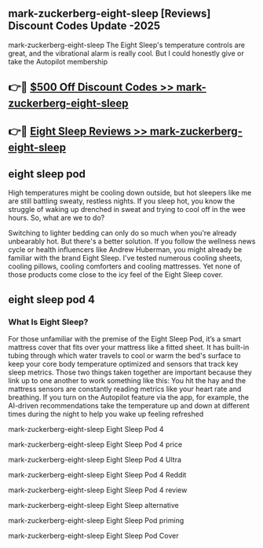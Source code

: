 ## mark-zuckerberg-eight-sleep [Reviews​] Discount Codes Update -2025

mark-zuckerberg-eight-sleep The Eight Sleep's temperature controls are great, and the vibrational alarm is really cool. But I could honestly give or take the Autopilot membership

## 👉🔴 [$500 Off Discount Codes >> mark-zuckerberg-eight-sleep](http://download.freeplayer.one?title=mark-zuckerberg-eight-sleep&ref=18-ES)

## 👉🔴 [Eight Sleep Reviews >> mark-zuckerberg-eight-sleep](http://download.freeplayer.one?title=mark-zuckerberg-eight-sleep&ref=18-ES)

## eight sleep pod

High temperatures might be cooling down outside, but hot sleepers like me are still battling sweaty, restless nights. If you sleep hot, you know the struggle of waking up drenched in sweat and trying to cool off in the wee hours. So, what are we to do?

Switching to lighter bedding can only do so much when you're already unbearably hot. But there's a better solution. If you follow the wellness news cycle or health influencers like Andrew Huberman, you might already be familiar with the brand Eight Sleep. I've tested numerous cooling sheets, cooling pillows, cooling comforters and cooling mattresses. Yet none of those products come close to the icy feel of the Eight Sleep cover.

## eight sleep pod 4

### What Is Eight Sleep?

For those unfamiliar with the premise of the Eight Sleep Pod, it’s a smart mattress cover that fits over your mattress like a fitted sheet. It has built-in tubing through which water travels to cool or warm the bed's surface to keep your core body temperature optimized and sensors that track key sleep metrics. Those two things taken together are important because they link up to one another to work something like this: You hit the hay and the mattress sensors are constantly reading metrics like your heart rate and breathing. If you turn on the Autopilot feature via the app, for example, the AI-driven recommendations take the temperature up and down at different times during the night to help you wake up feeling refreshed

mark-zuckerberg-eight-sleep Eight Sleep Pod 4

mark-zuckerberg-eight-sleep Eight Sleep Pod 4 price

mark-zuckerberg-eight-sleep Eight Sleep Pod 4 Ultra

mark-zuckerberg-eight-sleep Eight Sleep Pod 4 Reddit

mark-zuckerberg-eight-sleep Eight Sleep Pod 4 review

mark-zuckerberg-eight-sleep Eight Sleep alternative

mark-zuckerberg-eight-sleep Eight Sleep Pod priming

mark-zuckerberg-eight-sleep Eight Sleep Pod Cover